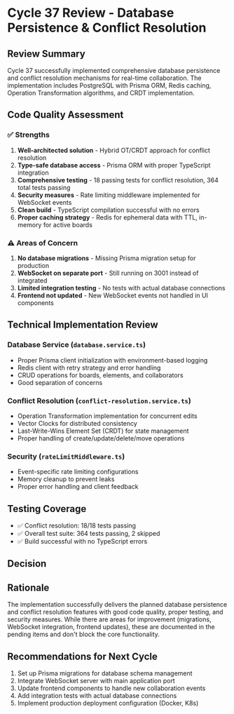 # Cycle 37 Review - Database Persistence & Conflict Resolution

## Review Summary
Cycle 37 successfully implemented comprehensive database persistence and conflict resolution mechanisms for real-time collaboration. The implementation includes PostgreSQL with Prisma ORM, Redis caching, Operation Transformation algorithms, and CRDT implementation.

## Code Quality Assessment

### ✅ Strengths
1. **Well-architected solution** - Hybrid OT/CRDT approach for conflict resolution
2. **Type-safe database access** - Prisma ORM with proper TypeScript integration
3. **Comprehensive testing** - 18 passing tests for conflict resolution, 364 total tests passing
4. **Security measures** - Rate limiting middleware implemented for WebSocket events
5. **Clean build** - TypeScript compilation successful with no errors
6. **Proper caching strategy** - Redis for ephemeral data with TTL, in-memory for active boards

### ⚠️ Areas of Concern
1. **No database migrations** - Missing Prisma migration setup for production
2. **WebSocket on separate port** - Still running on 3001 instead of integrated
3. **Limited integration testing** - No tests with actual database connections
4. **Frontend not updated** - New WebSocket events not handled in UI components

## Technical Implementation Review

### Database Service (`database.service.ts`)
- Proper Prisma client initialization with environment-based logging
- Redis client with retry strategy and error handling
- CRUD operations for boards, elements, and collaborators
- Good separation of concerns

### Conflict Resolution (`conflict-resolution.service.ts`)
- Operation Transformation implementation for concurrent edits
- Vector Clocks for distributed consistency
- Last-Write-Wins Element Set (CRDT) for state management
- Proper handling of create/update/delete/move operations

### Security (`rateLimitMiddleware.ts`)
- Event-specific rate limiting configurations
- Memory cleanup to prevent leaks
- Proper error handling and client feedback

## Testing Coverage
- ✅ Conflict resolution: 18/18 tests passing
- ✅ Overall test suite: 364 tests passing, 2 skipped
- ✅ Build successful with no TypeScript errors

## Decision

<!-- CYCLE_DECISION: APPROVED -->
<!-- ARCHITECTURE_NEEDED: NO -->
<!-- DESIGN_NEEDED: NO -->
<!-- BREAKING_CHANGES: NO -->

## Rationale
The implementation successfully delivers the planned database persistence and conflict resolution features with good code quality, proper testing, and security measures. While there are areas for improvement (migrations, WebSocket integration, frontend updates), these are documented in the pending items and don't block the core functionality.

## Recommendations for Next Cycle
1. Set up Prisma migrations for database schema management
2. Integrate WebSocket server with main application port
3. Update frontend components to handle new collaboration events
4. Add integration tests with actual database connections
5. Implement production deployment configuration (Docker, K8s)